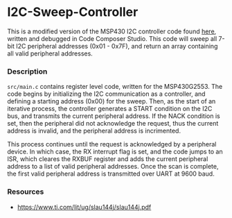 # I2C-Sweep-Controller
This is a modified version of the MSP430 I2C controller code found [here](https://dev.ti.com/tirex4-desktop/nodeContent?devices=MSP430G2553&node=AGuta3AAbGCV3.WXIWOnDw__IOGqZri__LATEST&search=I2C), written and debugged in Code Composer Studio. This code will sweep all 7-bit I2C peripheral addresses (0x01 - 0x7F), and return an array containing all valid peripheral addresses.

### Description
`src/main.c` contains register level code, written for the MSP430G2553. The code begins by initializing the I2C communication as a controller, and defining a starting address (0x00) for the sweep. Then, as the start of an iterative process, the controller generates a START condition on the I2C bus, and transmits the current peripheral address. If the NACK condition is set, then the peripheral did not acknowledge the request, thus the current address is invalid, and the peripheral address is incrimented. 

This process continues until the request is acknowledged by a peripheral device. In which case, the RX interrupt flag is set, and the code jumps to an ISR, which cleares the RXBUF register and adds the current peripheral address to a list of valid peripheral addresses. Once the scan is complete, the first valid peripheral address is transmitted over UART at 9600 baud.

### Resources
- https://www.ti.com/lit/ug/slau144j/slau144j.pdf
